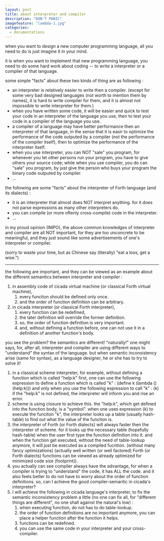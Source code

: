 ```yaml
---
layout: post
title: about interpreter and compiler
description: "DON'T PANIC"
imagefeature: "lambda-1.jpg"
categories:
  - documentations
---
```


when you want to design a new computer programming language,
all you need to do is just imagine it in your mind.

it is when you want to implement that new programming language,
you need to do some hard work about coding
-- to write a interpreter or a compiler of that language.

some simple "facts" about these two kinds of thing are as following :

- an interpreter is relatively easier to write then a compiler.
  (except for some very bad designed languages
  (not worth to mention them by names),
  it is hard to write compiler for them,
  and it is almost not impossible to write interpreter for them.)
- when you have written some code,
  it will be easier and quick to test your code in an interpreter of the language you use,
  then to test your code in a compiler of the language you use.
- a compiler of a language may have better performance then an interpreter of that language,
  in the sense that
  it is easir to optimize the performance of the code outputed by a compiler (not the performance of the compiler itself),
  then to optimize the performance of the interpreter itself.
- when you use interpreter,
  you can NOT "sale" you program,
  for whenever you let other persons run your program,
  you have to give others your source code;
  while when you use compiler,
  you do can "sale" you program,
  by just give the person who buys your program the binary code outputed by compiler.
- ...

the following are some "facts" about the interpreter of Forth language (and its dialects) :

- it is an interpreter that almost does NOT interpret anything.
  for it does not parse expressions as many other interpreters do.
- you can compile (or more oftenly cross-compile) code in the interpreter.
- ...

in my proud opinion (IMPO),
the above common knowledges of interpreter and compiler are all NOT important,
for they are too unconcrete to be meaningful,
and they just sound like some advertisements of one's interpreter or compiler.

(sorry to waste your time, but as Chinese say (literally) "eat a loss, get a wise.")

-------------

the following are important,
and they can be viewed as an example about the different semantics between interpreter and compiler :

1. in assembly code of cicada virtual machine
   (or classical Forth virtual machine),
   1. every function should be defined only once.
   2. and the order of function definition can be arbitrary.
2. in cicada interpreter (or classical Forth interpreter),
   1. every function can be redefined,
   2. the later definition will override the former definition.
   3. so, the order of function definition is very important.
   4. and, without defining a function before,
      one can not use it in a definition of another function's body.

you see the problem?
the semantics are different!
"naturally!" one might says,
for, after all,
interpreter and compiler are using different ways to "understand" the syntax of the language.
but when semantic inconsistency arise (same for syntax),
as a language designer, he or she has to try to solve it!

1. in a classical scheme interpreter,
   for example, without defining a function which is called "help:k" first,
   one can use the following expression to define a function which is called "k" :
   (define k (lambda () (help:k)))
   and only when you use the following expression to call "k" : (k)
   if the "help:k" is not defined,
   the interpreter will inform you and rise an error.
2. scheme is using closure to achieve this.
   the "help:k", which get defined into the function body, is a "symbol".
   when one uses expression (k) to execute the funciton "k",
   the interpreter looks up a table (usually hash-table) to find out what the value of the funciton is.
3. the interpreter of Forth (or Forth dialects) will always faster then the interpreter of scheme.
   for it looks up the necessary table (hopefully hash-table)
   when the user first type the function definition into it.
   and when the function get executed,
   without the need of table-lookup anymore,
   it will just be executed as a compiled fucntion.
   (without many fancy optimizations)
   (actually well written (or well factored) Forth (or Forth dialects) functions
   can be viewed as already optimized for minimized code size (footprint)).
4. you actually can see compiler always have the advantage,
   for when a compiler is trying to "understand" the code, it has ALL the code.
   and it also feels better to do not have to worry about the order of function definitions.
   so, can I achieve the good compiler-semantic in cicada's interpreter?
5. I will achieve the following in cicada language's interpreter,
   to fix the semantic inconsistency problem a little
   (no one can fix all, for "different things are different",
    no one shall against the natural's low) :
   1. when executing function, do not has to do table-lookup.
   2. the order of function definitions are no important anymore,
      you can place a helper function after the function it helps.
   3. functions can be redefined.
   4. you can use the same code in your interpreter and your cross-compiler.
